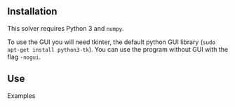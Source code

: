 ## Installation

This solver requires Python 3 and `numpy`.

To use the GUI you will need tkinter, the default python GUI library (`sudo apt-get install python3-tk`).
You can use the program without GUI with the flag `-nogui`.

## Use

Examples

```

```

